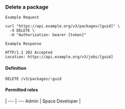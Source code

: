 ### Delete a package

```
Example Request
```

```shell
curl "https://api.example.org/v3/packages/[guid]" \
  -X DELETE \
  -H "Authorization: bearer [token]"
```

```
Example Response
```

```http
HTTP/1.1 202 Accepted
Location: https://api.example.org/v3/jobs/[guid]
```

#### Definition
`DELETE /v3/packages/:guid`

#### Permitted roles
 |
--- | ---
Admin |
Space Developer |
